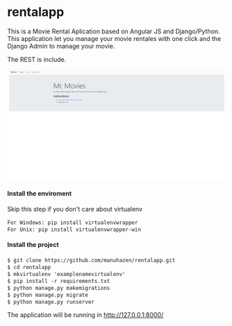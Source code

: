 # rentalapp

This is a Movie Rental Aplication based on Angular JS and Django/Python. This application let you manage your movie rentales with one click and the Django Admin to manage your movie.

The REST is include.

![alt text](screenshot/screenshot.png "")

#### Install the enviroment

Skip this step if you don't care about virtualenv
```
For Windows: pip install virtualenvwrapper
For Unix: pip install virtualenvwrapper-win
```

#### Install the project
```
$ git clone https://github.com/manuhazen/rentalapp.git
$ cd rentalapp
$ mkvirtualenv 'examplenamevirtualenv'
$ pip install -r requirements.txt
$ python manage.py makemigrations
$ python manage.py migrate
$ python manage.py runserver
```

The application will be running in http://127.0.0.1:8000/